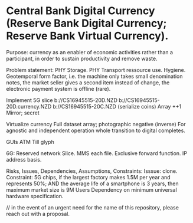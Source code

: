 # Central Bank Digital Currency (Reserve Bank Digital Currency; Reserve Bank Virtual Currency).

Purpose: currency as an enabler of economic activities rather than a participant, in order to sustain productivity and remove waste. 

Problem statement: PHY Storage. PHY Transport ressource use. Hygiene. Geotemporal form factor, i.e. the machine only takes small denomination notes, the market seller gives a second item instead of change, the electronic payment system is offline (rare).

Implement
5G slice
b://CS16945515-20D.NZD
   b://CS16945515-20D.currency.NZD
   b://CS16945515-20C.NZD (serialize coins)
Array
++1
Mirror; secret

Virtualize currency
Full dataset array; photographic negative (inverse)
For agnostic and independent operation whole transition to digital completes.

GUIs
ATM
Till
glyph

6G:
Reserved network Slice.
MMS each file. Exclusive forward function. IP address basis.

Risks, Issues, Dependencies, Assumptions, Constraints:
Isssue: clone.
Constraint: 5G chips, if the largest factory makes 1.5M per year and represents 50%; AND the average life of a smartphone is 3 years, then maximum market size is 9M Users
Dependency on minimum universal hardware specification.


// in the event of an urgent need for the name of this repository, please reach out with a proposal.
